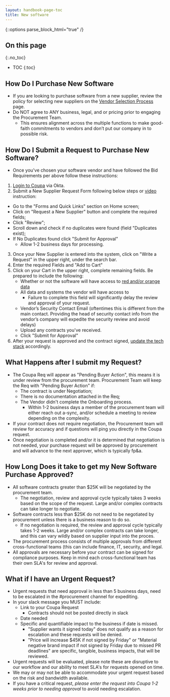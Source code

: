 ```yaml
---
layout: handbook-page-toc
title: New software
---
```


{::options parse_block_html="true" /}

<link rel="stylesheet" type="text/css" href="/stylesheets/biztech.css" />

## On this page
{:.no_toc}

- TOC
{:toc}

## How Do I Purchase New Software
- If you are looking to purchase software from a new supplier, review the policy for selecting new suppliers on the [Vendor Selection Process](https://about.gitlab.com/handbook/finance/procurement/vendor-selection-process/) page.
- Do NOT agree to ANY business, legal, and or pricing prior to engaging the Procurement Team. 
    - This ensures alignment across the multiple functions to make good-faith commitments to vendors and don’t put our company in to possible risk.


## How Do I Submit a Request to Purchase New Software?
- Once you've chosen your software vendor and have followed the Bid Requirements per above follow these instructions:
1. [Login to Coupa](https://about.gitlab.com/handbook/business-technology/enterprise-applications/guides/coupa-guide/#how-to-access-coupa) via Okta.
2. Submit a New Supplier Request Form following below steps or [video](https://www.loom.com/share/16555efd968945d5b19b578a7c54afff) instruction: 
- Go to the "Forms and Quick Links" section on Home screen;
- Click on "Request a New Supplier" button and complete the required fields;
- Click "Review";
- Scroll down and check if no duplicates were found (field "Duplicates exist);
- If No Duplicates found click "Submit for Approval"
    - Allow 1-2 business days for processing.
3. Once your New Supplier is entered into the system, click on "Write a Request" in the upper right, under the search bar.
4. Enter the required Fields and "Add to Cart"
5. Click on your Cart in the upper right, complete remaining fields. Be prepared to include the following:
    - Whether or not the software will have access to [red and/or orange data](https://about.gitlab.com/handbook/security/data-classification-standard.html#data-classification-levels) 
    - All data and systems the vendor will have access to 
        - Failure to complete this field will significantly delay the review and approval of your request.
    - Vendor’s Security Contact Email (oftentimes this is different from the main contact. Providing the head of security contact info from the vendor’s company will expedite the security review and avoid delays)
    - Upload any contracts you've received.
    - Click "Submit for Approval"
6. After your request is approved and the contract signed, [update the tech stack](https://about.gitlab.com/handbook/business-technology/tech-stack-applications/#add-new-system-to-the-tech-stack) accordingly.

## What Happens after I submit my Request?
- The Coupa Req will appear as "Pending Buyer Action", this means it is under review from the procurement team. 
Procurement Team will keep the Req with "Pending Buyer Action" if:
    - The contract is under Negotiation;
    - There is no documentation attached in the Req;
    - The Vendor didn't complete the Onboarding process.
        - Within 1-2 business days a member of the procurement team will either reach out a-sync, and/or schedule a meeting to review depending on the complexity.
- If your contract does not require negotiation, the Procurement team will review for accuracy and if questions will ping you directly in the Coupa request.
- Once negotiation is completed and/or it is determined that negotiation is not needed, your purchase request will be approved by procurement and will advance to the next approver, which is typically fp&a. 

## How Long Does it take to get my New Software Purchase Approved?
- All software contracts greater than $25K will be negotiated by the procurement team. 
    - The negotiation, review and approval cycle typically takes 3 weeks based on the scope of the request. Large and/or complex contracts can take longer to negotiate.
- Software contracts less than $25K do not need to be negotiated by procurement unless there is a business reason to do so. 
    - If no negotiation is required, the review and approval cycle typically takes 1-2 weeks. Large and/or complex contracts can take longer, and this can vary wildly based on supplier input into the proces.
- The procurement process consists of multiple approvals from different cross-functional teams (this can include finance, IT, security, and legal. 
- All approvals are necessary before your contract can be signed for compliance purposes. Keep in mind each cross-functional team has their own SLA's for review and approval. 

## What if I have an Urgent Request?
- Urgent requests that need approval in less than 5 business days, need to be escalated in the #procurement channel for expediting.
- In your slack message you MUST include:
    - Link to your Coupa Request 
        - Contracts should not be posted directly in slack
    - Date needed
    - Specific and quantifiable impact to the business if date is missed. 
        - "Supplier wants it signed today" does not qualify as a reason for escalation and these requests will be denied. 
        - "Price will increase $45K if not signed by Friday" or "Material negative brand impact if not signed by Friday due to missed PR deadlines" are specific, tangible, business impacts, that will be reviewed.
- Urgent requests will be evaluated, please note these are disruptive to our workflow and our ability to meet SLA's for requests opened on time.
- We may or may not be able to accommodate your urgent request based on the risk and bandwidth available.
- If you have a critical request, *please enter the request into Coupa 1-2 weeks prior to needing approval* to avoid needing escalation.

